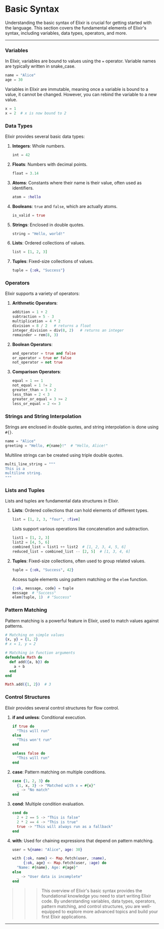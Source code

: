 # Basic Syntax
Understanding the basic syntax of Elixir is crucial for getting started with the language. This section covers the fundamental elements of Elixir's syntax, including variables, data types, operators, and more.

---
### Variables

In Elixir, variables are bound to values using the `=` operator. Variable names are typically written in snake_case.

```elixir
name = "Alice"
age = 30
```

Variables in Elixir are immutable, meaning once a variable is bound to a value, it cannot be changed. However, you can rebind the variable to a new value.

```elixir
x = 1
x = 2  # x is now bound to 2
```

### Data Types

Elixir provides several basic data types:

1. **Integers**: Whole numbers.
    ```elixir
    int = 42
    ```

2. **Floats**: Numbers with decimal points.
    ```elixir
    float = 3.14
    ```

3. **Atoms**: Constants where their name is their value, often used as identifiers.
    ```elixir
    atom = :hello
    ```

4. **Booleans**: `true` and `false`, which are actually atoms.
    ```elixir
    is_valid = true
    ```

5. **Strings**: Enclosed in double quotes.
    ```elixir
    string = "Hello, world!"
    ```

6. **Lists**: Ordered collections of values.
    ```elixir
    list = [1, 2, 3]
    ```

7. **Tuples**: Fixed-size collections of values.
    ```elixir
    tuple = {:ok, "Success"}
    ```

### Operators

Elixir supports a variety of operators:

1. **Arithmetic Operators**:
    ```elixir
    addition = 1 + 2
    subtraction = 5 - 3
    multiplication = 4 * 2
    division = 8 / 2   # returns a float
    integer_division = div(8, 2)   # returns an integer
    remainder = rem(8, 3)
    ```

2. **Boolean Operators**:
    ```elixir
    and_operator = true and false
    or_operator = true or false
    not_operator = not true
    ```

3. **Comparison Operators**:
    ```elixir
    equal = 1 == 1
    not_equal = 1 != 2
    greater_than = 3 > 2
    less_than = 2 < 3
    greater_or_equal = 3 >= 2
    less_or_equal = 2 <= 3
    ```
    
### Strings and String Interpolation

Strings are enclosed in double quotes, and string interpolation is done using `#{}`.

```elixir
name = "Alice"
greeting = "Hello, #{name}!"  # "Hello, Alice!"
```

Multiline strings can be created using triple double quotes.

```elixir
multi_line_string = """
This is a
multiline string.
"""
```

### Lists and Tuples

Lists and tuples are fundamental data structures in Elixir.

1. **Lists**: Ordered collections that can hold elements of different types.
    ```elixir
    list = [1, 2, 3, "four", :five]
    ```
    Lists support various operations like concatenation and subtraction.
    ```elixir
    list1 = [1, 2, 3]
    list2 = [4, 5, 6]
    combined_list = list1 ++ list2  # [1, 2, 3, 4, 5, 6]
    reduced_list = combined_list -- [2, 5]  # [1, 3, 4, 6]
    ```

2. **Tuples**: Fixed-size collections, often used to group related values.
    ```elixir
    tuple = {:ok, "Success", 42}
    ```
    Access tuple elements using pattern matching or the `elem` function.
    ```elixir
    {:ok, message, code} = tuple
    message  # "Success"
    elem(tuple, 1)  # "Success"
    ```

### Pattern Matching

Pattern matching is a powerful feature in Elixir, used to match values against patterns.

```elixir
# Matching on simple values
{x, y} = {1, 2}
# x = 1, y = 2

# Matching in function arguments
defmodule Math do
  def add({a, b}) do
    a + b
  end
end

Math.add({1, 2})  # 3
```

### Control Structures

Elixir provides several control structures for flow control.

1. **if and unless**: Conditional execution.
    ```elixir
    if true do
      "This will run"
    else
      "This won't run"
    end

    unless false do
      "This will run"
    end
    ```

2. **case**: Pattern matching on multiple conditions.
    ```elixir
    case {1, 2, 3} do
      {1, x, 3} -> "Matched with x = #{x}"
      _ -> "No match"
    end
    ```

3. **cond**: Multiple condition evaluation.
    ```elixir
    cond do
      2 + 2 == 5 -> "This is false"
      2 * 2 == 4 -> "This is true"
      true -> "This will always run as a fallback"
    end
    ```

4. **with**: Used for chaining expressions that depend on pattern matching.
    ```elixir
    user = %{name: "Alice", age: 30}

    with {:ok, name} <- Map.fetch(user, :name),
         {:ok, age} <- Map.fetch(user, :age) do
      "Name: #{name}, Age: #{age}"
    else
      _ -> "User data is incomplete"
    end
    ```

>>> This overview of Elixir's basic syntax provides the foundational knowledge you need to start writing Elixir code. By understanding variables, data types, operators, pattern matching, and control structures, you are well-equipped to explore more advanced topics and build your first Elixir applications.

---
